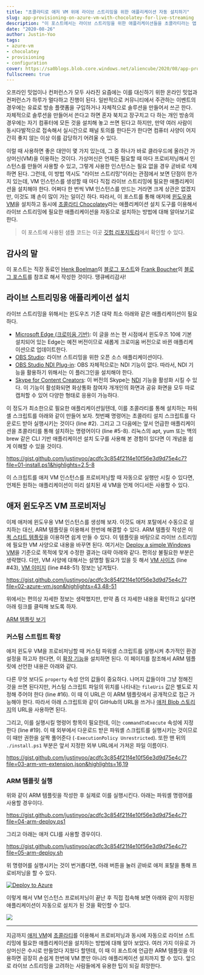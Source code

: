 ```yaml
---
title: "초콜라티로 애저 VM 위에 라이브 스트리밍을 위한 애플리케이션 자동 설치하기"
slug: app-provisioning-on-azure-vm-with-chocolatey-for-live-streaming
description: "이 포스트에서는 라이브 스트리밍을 위한 애플리케이션들을 초콜라티라는 앱 설치 도구를 이용해 애저 VM에 자동으로 설치하는 방법에 대해 알아봅니다."
date: "2020-08-26"
author: Justin-Yoo
tags:
- azure-vm
- chocolatey
- provisioning
- configuration
cover: https://sa0blogs.blob.core.windows.net/aliencube/2020/08/app-provisioning-on-azure-vm-with-chocolatey-for-live-streaming-00.png
fullscreen: true
---
```


오프라인 밋업이나 컨퍼런스가 모두 사라진 요즘에는 이를 대신하기 위한 온라인 밋업과 컨퍼런스가 하루가 멀다하고 진행이 된다. 일반적으로 커뮤니티에서 주관하는 이벤트의 경우에는 유료로 방송 플랫폼을 구입하거나 자체적으로 솔루션을 만들어서 쓰곤 한다. 자체적으로 솔루션을 만들어서 쓴다고 하면 혼자 북치고 장구치고 다 하는 개인 방송의 경우에는 자기 컴퓨터에 모든 것을 설치해 놓고 쓰면 된다고 하지만, 만약 여러 사람이 동시다발적으로 접속해서 실시간으로 패널 토의를 한다든가 한다면 컴퓨터 사양이 어지간히 좋지 않는 이상 이를 감당하기 어려울 수 있다.

이럴 때 사용하면 좋은 대안이 몇 가지 있는데, 그 중 하나가 바로 클라우드에 올라간 가상머신(VM)을 이용하는 것이다. 가상머신은 언제든 필요할 때 마다 프로비저닝해서 인스턴스를 만들어 사용할 수 있고, 그렇게 사용한 인스턴스는 필요 없을 경우 곧바로 삭제하면 된다. 그런데, 이 방법 역시도 "라이브 스트리밍"이라는 관점에서 보면 단점이 한가지 있는데, VM 인스턴스를 생성할 때 마다 직접 라이브 스트리밍에 필요한 애플리케이션을 설치해야 한다. 어쩌다 한 번씩 VM 인스턴스를 만드는 거라면 크게 상관은 없겠지만, 이것도 꽤 손이 많이 가는 일이긴 하다. 따라서, 이 포스트를 통해 애저에 [윈도우용 VM][az vm]을 설치하고 동시에 [초콜라티 Chocolatey][chocolatey]라는 애플리케이션 설치 도구를 이용해서 라이브 스트리밍에 필요한 애플리케이션을 자동으로 설치하는 방법에 대해 알아보기로 한다.

> 이 포스트에 사용된 샘플 코드는 이곳 [깃헙 리포지토리][gh sample]에서 확인할 수 있다.


## 감사의 말 ##

이 포스트는 직장 동료인 [Henk Boelman][henk tw]의 [블로그 포스트][henk blog]와 [Frank Boucher][frank tw]의 [블로그 포스트][frank blog]를 참조로 해서 작성한 것이다. 땡큐베리감사!


## 라이브 스트리밍용 애플리케이션 설치 ##

라이브 스트리밍을 위해서는 윈도우즈 기준 대략 최소 아래와 같은 애플리케이션이 필요하다.

* [Microsoft Edge (크로미움 기반)][ms edge]: 이 글을 쓰는 현 시점에서 윈도우즈 10에 기본 설치되어 있는 Edge는 예전 버전이므로 새롭게 크로미움 버전으로 바뀐 애플리케이션으로 업데이트한다.
* [OBS Studio][obs]: 라이브 스트리밍을 위한 오픈 소스 애플리케이션이다.
* [OBS Studio NDI Plug-in][obs ndi]: OBS 자체적으로는 NDI 기능이 없다. 따라서, NDI 기능을 활용하기 위해서는 이 플러그인을 설치해야 한다.
* [Skype for Content Creators][skype]: 이 버전의 Skype는 [NDI][ndi] 기능을 활성화 시킬 수 있다. 이 기능이 활성화되면 화상통화 참여자 개개인의 화면과 공유 화면을 모두 따로 캡처할 수 있어 다양한 형태로 응용이 가능하다.

이 정도가 최소한으로 필요한 애플리케이션일텐데, 이를 초콜라티를 통해 설치하는 파워셸 스크립트를 아래와 같이 만들어 보자. 첫번째 명령어는 초콜라티 설치 스크립트를 다운로드 받아 실행시키는 것이다 (line #2). 그리고 그 다음에는 앞서 언급한 애플리케이션을 초콜라티를 통해 설치하는 명령어이다 (line #5-8). 리눅스의 apt, yum 또는 맥의 brew 같은 CLI 기반 애플리케이션 설치 도구를 사용해 본 경험이 있다면 이 개념을 쉽게 이해할 수 있을 것이다.

https://gist.github.com/justinyoo/acdfc3c854f21f4e10f56e3d9d75e4c7?file=01-install.ps1&highlights=2,5-8

이 스크립트를 애저 VM 인스턴스를 프로비저닝할 때 자동으로 실행만 시킬 수 있다면, 언제든 원하는 애플리케이션이 미리 설치된 새 VM을 언제 어디서든 사용할 수 있다.


## 애저 윈도우즈 VM 프로비저닝 ##

이제 애저에 윈도우용 VM 인스턴스를 생성해 보자. 이것도 애저 포탈에서 수동으로 설치하는 대신, ARM 템플릿을 이용해서 한번에 해결할 수 있다. ARM 템플릿 작성은 이 [퀵 스타트 템플릿][az quickstart]을 이용하면 쉽게 만들 수 있다. 이 템플릿을 바탕으로 라이브 스트리밍에 필요한 VM 사양으로 내용을 바꾸면 된다. 여기서는 [Deploy a simple Windows VM][az quickstart vm]을 기준으로 목적에 맞게 수정한 결과는 대략 아래와 같다. 편의상 불필요한 부분은 생략했다. 다만, VM 사양에 대해서는 설명할 필요가 있을 듯 해서 [VM 사이즈][az vm size] (line #43), [VM 이미지][az vm image] (line #48-51) 정보는 남겨뒀다.

https://gist.github.com/justinyoo/acdfc3c854f21f4e10f56e3d9d75e4c7?file=02-azure-vm.json&highlights=43,48-51

위에서는 편의상 자세한 정보는 생략했지만, 만약 좀 더 자세한 내용을 확인하고 싶다면 아래 링크를 클릭해 보도록 하자.

[ARM 템플릿 보기][gh sample arm]


### 커스텀 스트립트 확장 ###

애저 윈도우 VM을 프로비저닝할 때 커스텀 파워셸 스크립트를 실행시켜 추가적인 환경 설정을 하고자 한다면, 이 [확장 기능][az vm custom script]을 설치하면 된다. 이 페이지를 참조해서 ARM 템플릿에 선언한 내용은 아래와 같다.

다른 무엇 보다도 `property` 속성 안의 값들이 중요하다. 나머지 값들이야 그냥 정해진 것을 쓰면 된다지만, 커스텀 스크립트 파일의 위치를 나타내는 `fileUris` 값은 별도로 지정해 주어야 한다 (line #16). 이 때 이 URL은 이 ARM 템플릿에서 공개적으로 접근 가능해야 한다. 따라서 아래 스크립트와 같이 GitHub의 URL을 쓰거나 [애저 Blob 스토리지][az storage blob]의 URL을 사용하면 된다.

그리고, 이를 실행시킬 명령어 항목이 필요한데, 이는 `commandToExecute` 속성에 지정한다 (line #19). 이 때 외부에서 다운로드 받은 파워셸 스크립트를 실행시키는 것이므로 이 때만 권한을 살짝 풀어준다 (`-ExecutionPolicy Unrestricted`). 또한 맨 뒤의 `./install.ps1` 부분은 앞서 지정한 외부 URL에서 가져온 파일 이름이다.

https://gist.github.com/justinyoo/acdfc3c854f21f4e10f56e3d9d75e4c7?file=03-arm-vm-extension.json&highlights=16,19


### ARM 템플릿 실행 ###

위와 같이 ARM 템플릿을 작성한 후 실제로 이를 실행시킨다. 아래는 파워셸 명령어를 사용할 경우이다.

https://gist.github.com/justinyoo/acdfc3c854f21f4e10f56e3d9d75e4c7?file=04-arm-deploy.ps1

그리고 아래는 애저 CLI를 사용할 경우이다.

https://gist.github.com/justinyoo/acdfc3c854f21f4e10f56e3d9d75e4c7?file=05-arm-deploy.sh

위 명령어를 실행시키는 것이 번거롭다면, 아래 버튼을 눌러 곧바로 애저 포탈을 통해 프로비저닝을 할 수 있다.

[![Deploy to Azure](http://azuredeploy.net/deploybutton.png)](https://portal.azure.com/#create/Microsoft.Template/uri/https%3A%2F%2Fraw.githubusercontent.com%2Fdevkimchi%2FLiveStream-VM-Setup-Sample%2Fmain%2Fazuredeploy.json)

이렇게 해서 VM 인스턴스 프로비저닝이 끝난 후 직접 접속해 보면 아래와 같이 지정된 애플리케이션이 자동으로 설치가 된 것을 확인할 수 있다.

![][image-01]

---

지금까지 [애저 VM][az vm]에 [초콜라티][chocolatey]를 이용해서 프로비저닝과 동시에 자동으로 라이브 스트리밍에 필요한 애플리케이션을 설치하는 방법에 대해 알아 보았다. 여러 가지 이유로 가상머신은 수시로 만들었다 지웠다 할텐데, 이 때 이 포스트에 언급한 ARM 템플릿을 이용하면 굉장히 손쉽게 한번에 VM 뿐만 아니라 애플리케이션 설치까지 할 수 있다. 앞으로 라이브 스트리밍을 고려하는 사람들에게 유용한 팁이 되길 희망한다.


[image-01]: https://sa0blogs.blob.core.windows.net/aliencube/2020/08/app-provisioning-on-azure-vm-with-chocolatey-for-live-streaming-01.png

[gh sample]: https://github.com/devkimchi/LiveStream-VM-Setup-Sample
[gh sample arm]: https://github.com/devkimchi/LiveStream-VM-Setup-Sample/blob/main/azuredeploy.json#L347-L389

[chocolatey]: https://chocolatey.org/

[henk tw]: https://twitter.com/hboelman
[henk blog]: https://www.henkboelman.com/articles/online-meetups-with-obs-and-skype/
[frank tw]: https://twitter.com/fboucheros
[frank blog]: http://www.frankysnotes.com/2018/04/dont-install-your-software-yourself.html

[ms edge]: https://www.microsoft.com/ko-kr/edge?WT.mc_id=aliencubeorg-blog-juyoo
[skype]: https://www.skype.com/ko/content-creators/
[obs]: https://obsproject.com/
[obs ndi]: https://obsproject.com/forum/threads/obs-ndi-newtek-ndi%E2%84%A2-integration-into-obs-studio.69240/
[ndi]: https://www.ndi.tv/

[az quickstart]: https://azure.microsoft.com/ko-kr/resources/templates/?term=Deploy+a+simple+Windows+VM&WT.mc_id=aliencubeorg-blog-juyoo
[az quickstart vm]: https://azure.microsoft.com/ko-kr/resources/templates/101-vm-simple-windows/?WT.mc_id=aliencubeorg-blog-juyoo

[az vm]: https://docs.microsoft.com/ko-kr/azure/virtual-machines/windows/overview?WT.mc_id=aliencubeorg-blog-juyoo
[az vm size]: https://docs.microsoft.com/ko-kr/azure/virtual-machines/sizes?WT.mc_id=aliencubeorg-blog-juyoo
[az vm image]: https://docs.microsoft.com/ko-kr/azure/virtual-machines/windows/cli-ps-findimage?WT.mc_id=aliencubeorg-blog-juyoo
[az vm custom script]: https://docs.microsoft.com/ko-kr/azure/virtual-machines/extensions/custom-script-windows?WT.mc_id=aliencubeorg-blog-juyoo

[az storage blob]: https://docs.microsoft.com/ko-kr/azure/storage/blobs/storage-blobs-overview?WT.mc_id=aliencubeorg-blog-juyoo
